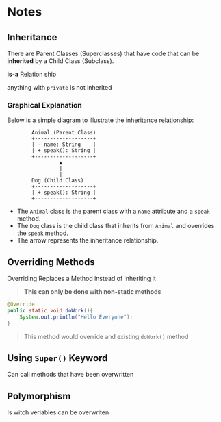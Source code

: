 # Notes

## Inheritance

There are Parent Classes (Superclasses) that have code that can be **inherited** by a Child Class (Subclass).

**is-a** Relation ship

anything with ``private`` is not inherited

### Graphical Explanation

Below is a simple diagram to illustrate the inheritance relationship:

```ascii
        Animal (Parent Class)
        +-------------------+
        | - name: String    |
        | + speak(): String |
        +-------------------+
                 ▲
                 |
                 |
        Dog (Child Class)
        +-------------------+
        | + speak(): String |
        +-------------------+
```

- The `Animal` class is the parent class with a `name` attribute and a `speak` method.
- The `Dog` class is the child class that inherits from `Animal` and overrides the `speak` method.
- The arrow represents the inheritance relationship.

## Overriding Methods

Overriding Replaces a Method instead of inheriting it

> **This can only be done with non-static methods**

```java
@Override
public static void doWork(){
    System.out.println("Hello Everyone");
}
```

> This method would override and existing `doWork()` method

## Using `Super()` Keyword

Can call methods that have been overwritten

## Polymorphism

Is witch veriables can be overwriten